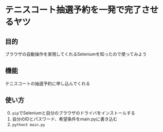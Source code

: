 # テニスコート抽選予約を一発で完了させるヤツ

## 目的

ブラウザの自動操作を実現してくれるSeleniumを知ったので使ってみよう

## 機能

テニスコートの抽選予約に申し込んでくれる

## 使い方

0. `pip`でSeleniumと自分のブラウザのドライバをインストールする
1. 自分のIDとパスワード、希望条件をmain.pyに書き込む  
2. `python3 main.py`